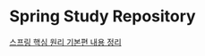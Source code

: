 # Spring Study Repository

[스프링 핵심 원리 기본편 내용 정리](https://github.com/julia-ing/Spring-ing/blob/main/CoreBasic.md)